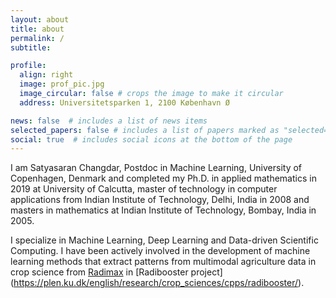 ```yaml
---
layout: about
title: about
permalink: /
subtitle: 

profile:
  align: right
  image: prof_pic.jpg
  image_circular: false # crops the image to make it circular
  address: Universitetsparken 1, 2100 København Ø

news: false  # includes a list of news items
selected_papers: false # includes a list of papers marked as "selected={true}"
social: true  # includes social icons at the bottom of the page
---
```


I am Satyasaran Changdar, Postdoc in Machine Learning, University of Copenhagen, Denmark and completed my Ph.D. in applied mathematics in 2019 at University of Calcutta, master of technology in computer applications from Indian Institute of Technology, Delhi, India in 2008 and masters in mathematics at Indian Institute of Technology, Bombay, India in 2005.

I specialize in Machine Learning, Deep Learning and Data-driven Scientific Computing. I have been actively involved in the development of machine learning methods that extract patterns from multimodal agriculture data in crop science from [Radimax](https://cropinnovation.dk/some-of-the-projects/radimax/) in  [Radibooster project] (https://plen.ku.dk/english/research/crop_sciences/cpps/radibooster/). 

